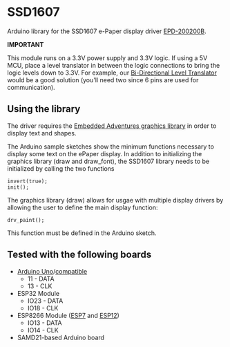 # SSD1607 #
Arduino library for the SSD1607 e-Paper display driver <a href="http://www.embeddedadventures.com/epaper_display_EPD-200200B.html">EPD-200200B</a>.

**IMPORTANT** 

This module runs on a 3.3V power supply and 3.3V logic. If using a 5V MCU, place a level translator in between the logic connections to bring the logic levels down to 3.3V. For example, our <a href="http://www.embeddedadventures.com/level_translator_module_mod-1003B.html">Bi-Directional Level Translator</a> would be a good solution (you'll need two since 6 pins are used for communication).

## Using the library ##

The driver requires the <a href="https://github.com/embeddedadventures/draw">Embedded Adventures graphics library</a> in order to display text and shapes. 

The Arduino sample sketches show the minimum functions necessary to display some text on the ePaper display. In addition to initializing the graphics library (draw and draw_font), the SSD1607 library needs to be initialized by calling the two functions

	invert(true);
	init();

The graphics library (draw) allows for usgae with multiple display drivers by allowing the user to define the main display function:

	drv_paint();

This function must be defined in the Arduino sketch. 

## Tested with the following boards ##
- <a href="http://www.embeddedadventures.com/arduno_uno_PLT-AUNO.html">Arduino Uno</a>/<a href="http://www.embeddedadventures.com/arduno_uno_plt-auno3-cm.html">compatible</a>
	- 11   - DATA
	- 13   - CLK
- ESP32 Module
	- IO23 - DATA
	- IO18 - CLK
- ESP8266 Module (<a href="http://www.embeddedadventures.com/esp8266_wifi_module_wrl-esp7.html">ESP7</a> and <a href="http://www.embeddedadventures.com/esp8266_wifi_module_wrl-esp12e.html">ESP12</a>)
	- IO13 - DATA
	- IO14 - CLK
- SAMD21-based Arduino board